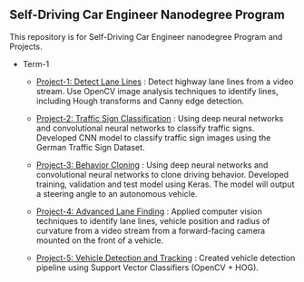 ## Self-Driving Car Engineer Nanodegree Program
This repository is for Self-Driving Car Engineer nanodegree Program and Projects.

* Term-1
  * [Project-1: Detect Lane Lines](https://github.com/nr-patel/NP-SDCND/tree/master/NP-SDC-T1-P1-LaneLines) : Detect highway lane lines from a video stream. Use OpenCV image analysis techniques to identify lines, including Hough transforms and Canny edge detection.

  * [Project-2: Traffic Sign Classification](https://github.com/nr-patel/NP-SDCND/tree/master/NP-SDC-T1-P2-TrafficSignClassifier) : Using deep neural networks and convolutional neural networks to classify traffic signs. Developed CNN model to classify traffic sign images using the German Traffic Sign Dataset.

  * [Project-3: Behavior Cloning](https://github.com/nr-patel/NP-SDCND/tree/master/NP-SDC-T1-P3-BehavioralCloning) : Using deep neural networks and convolutional neural networks to clone driving behavior. Developed training, validation and test model using Keras. The model will output a steering angle to an autonomous vehicle.

  * [Project-4: Advanced Lane Finding](https://github.com/nr-patel/NP-SDCND/tree/master/NP-SDC-T1-P4-AdvancedLaneFinding) : Applied computer vision techniques to identify lane lines, vehicle position and radius of curvature from a video stream from a forward-facing camera mounted on the front of a vehicle.

  * [Project-5: Vehicle Detection and Tracking](https://github.com/nr-patel/NP-SDCND/tree/master/NP-SDC-T1-P5-VehicleDetectionTracking) : Created vehicle detection pipeline using Support Vector Classifiers (OpenCV + HOG).